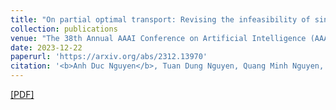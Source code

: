 ```yaml
---
title: "On partial optimal transport: Revising the infeasibility of sinkhorn and efficient gradient methods"
collection: publications
venue: "The 38th Annual AAAI Conference on Artificial Intelligence (AAAI 2024)"
date: 2023-12-22
paperurl: 'https://arxiv.org/abs/2312.13970'
citation: '<b>Anh Duc Nguyen</b>, Tuan Dung Nguyen, Quang Minh Nguyen, Hoang H. Nguyen, Lam M. Nguyen, Kim-Chuan Toh. <i>The 38th Annual AAAI Conference on Artificial Intelligence</i>. <b>AAAI 2024</b>. <b> <span style="color:red">(Oral)</span> </b>'
---
```

[[PDF]](https://arxiv.org/abs/2312.13970)
